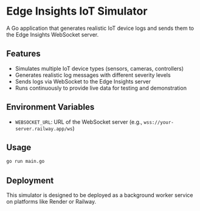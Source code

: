 # Edge Insights IoT Simulator

A Go application that generates realistic IoT device logs and sends them to the Edge Insights WebSocket server.

## Features

- Simulates multiple IoT device types (sensors, cameras, controllers)
- Generates realistic log messages with different severity levels
- Sends logs via WebSocket to the Edge Insights server
- Runs continuously to provide live data for testing and demonstration

## Environment Variables

- `WEBSOCKET_URL`: URL of the WebSocket server (e.g., `wss://your-server.railway.app/ws`)

## Usage

```bash
go run main.go
```

## Deployment

This simulator is designed to be deployed as a background worker service on platforms like Render or Railway.
